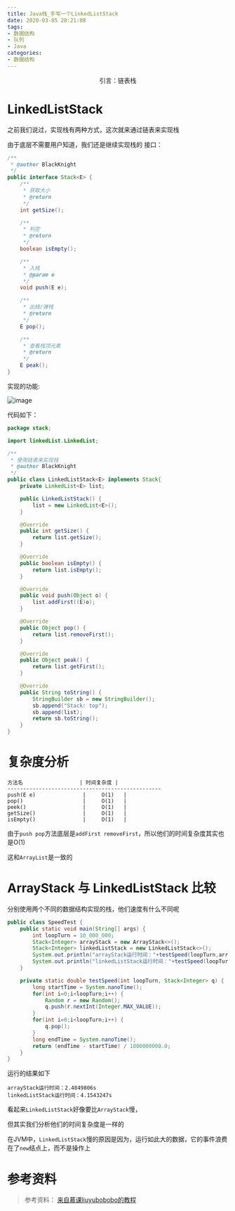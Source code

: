 ```yaml
---
title: Java栈_手写一个LinkedListStack
date: 2020-03-05 20:21:08
tags:
- 数据结构
- 队列
- Java
categories:
- 数据结构
---
```


<center>
    引言：链表栈
</center>

<!--more-->

# LinkedListStack

之前我们说过，实现栈有两种方式，这次就来通过链表来实现栈


由于底层不需要用户知道，我们还是继续实现栈的
接口：
```java
/**
 * @author BlackKnight
 */
public interface Stack<E> {
    /**
     * 获取大小
     * @return
     */
    int getSize();

    /**
     * 判空
     * @return
     */
    boolean isEmpty();

    /**
     * 入栈
     * @param e
     */
    void push(E e);

    /**
     * 出栈/弹栈
     * @return
     */
    E pop();

    /**
     * 查看栈顶元素
     * @return
     */
    E peak();
}
```

实现的功能:

![image](https://github.com/YesYourHighness/MyPicStore/raw/master/dataStruct/LinkedListStack.png)

代码如下：
```java
package stack;

import linkedList.LinkedList;

/**
 * 使用链表来实现栈
 * @author BlackKnight
 */
public class LinkedListStack<E> implements Stack{
    private LinkedList<E> list;

    public LinkedListStack() {
        list = new LinkedList<E>();
    }

    @Override
    public int getSize() {
        return list.getSize();
    }

    @Override
    public boolean isEmpty() {
        return list.isEmpty();
    }

    @Override
    public void push(Object o) {
        list.addFirst((E)o);
    }

    @Override
    public Object pop() {
        return list.removeFirst();
    }

    @Override
    public Object peak() {
        return list.getFirst();
    }

    @Override
    public String toString() {
        StringBuilder sb = new StringBuilder();
        sb.append("Stack: top");
        sb.append(list);
        return sb.toString();
    }
}
```

# 复杂度分析
```
方法名                  | 时间复杂度 |
-------------------------------------------------
push(E e)               |     O(1)   |
pop()                   |     O(1)   |
peek()                  |     O(1)   |
getSize()               |     O(1)   |
isEmpty()               |     O(1)   |
```
由于`push pop`方法底层是`addFirst removeFirst`，所以他们的时间复杂度其实也是O(1)

这和`ArrayList`是一致的

# ArrayStack 与 LinkedListStack 比较

分别使用两个不同的数据结构实现的栈，他们速度有什么不同呢

```java
public class SpeedTest {
    public static void main(String[] args) {
        int loopTurn = 10_000_000;
        Stack<Integer> arrayStack = new ArrayStack<>();
        Stack<Integer> linkedListStack = new LinkedListStack<>();
        System.out.println("arrayStack运行时间："+testSpeed(loopTurn,arrayStack)+"s");
        System.out.println("linkedListStack运行时间："+testSpeed(loopTurn,linkedListStack)+"s");
    }

    private static double testSpeed(int loopTurn, Stack<Integer> q) {
        long startTime = System.nanoTime();
        for(int i=0;i<loopTurn;i++) {
            Random r = new Random();
            q.push(r.nextInt(Integer.MAX_VALUE));
        }
        for(int i=0;i<loopTurn;i++) {
            q.pop();
        }
        long endTime = System.nanoTime();
        return (endTime - startTime) / 1000000000.0;
    }
}
```
运行的结果如下
```
arrayStack运行时间：2.4849806s
linkedListStack运行时间：4.1543247s
```
看起来`LinkedListStack`好像要比`ArrayStack`慢，

但其实我们分析他们的时间复杂度是一样的

在JVM中，`LinkedListStack`慢的原因是因为，运行如此大的数据，它的事件浪费在了`new`结点上，而不是操作上


# 参考资料
> 参考资料：
[来自慕课liuyubobobo的教程](https://coding.imooc.com/class/207.html)


